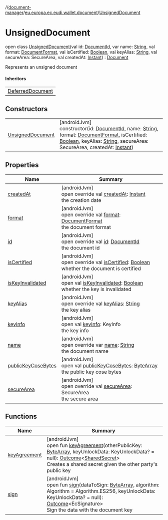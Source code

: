 //[document-manager](../../../index.md)/[eu.europa.ec.eudi.wallet.document](../index.md)/[UnsignedDocument](index.md)

# UnsignedDocument

open class [UnsignedDocument](index.md)(val id: [DocumentId](../-document-id/index.md), var
name: [String](https://kotlinlang.org/api/latest/jvm/stdlib/kotlin/-string/index.html), val
format: [DocumentFormat](../../eu.europa.ec.eudi.wallet.document.format/-document-format/index.md),
val isCertified: [Boolean](https://kotlinlang.org/api/latest/jvm/stdlib/kotlin/-boolean/index.html),
val keyAlias: [String](https://kotlinlang.org/api/latest/jvm/stdlib/kotlin/-string/index.html), val
secureArea: SecureArea, val
createdAt: [Instant](https://developer.android.com/reference/kotlin/java/time/Instant.html)) : [Document](../-document/index.md)

Represents an unsigned document

#### Inheritors

|                                                    |
|----------------------------------------------------|
| [DeferredDocument](../-deferred-document/index.md) |

## Constructors

|                                           |                                                                                                                                                                                                                                                                                                                                                                                                                                                                                                                                                                                       |
|-------------------------------------------|---------------------------------------------------------------------------------------------------------------------------------------------------------------------------------------------------------------------------------------------------------------------------------------------------------------------------------------------------------------------------------------------------------------------------------------------------------------------------------------------------------------------------------------------------------------------------------------|
| [UnsignedDocument](-unsigned-document.md) | [androidJvm]<br>constructor(id: [DocumentId](../-document-id/index.md), name: [String](https://kotlinlang.org/api/latest/jvm/stdlib/kotlin/-string/index.html), format: [DocumentFormat](../../eu.europa.ec.eudi.wallet.document.format/-document-format/index.md), isCertified: [Boolean](https://kotlinlang.org/api/latest/jvm/stdlib/kotlin/-boolean/index.html), keyAlias: [String](https://kotlinlang.org/api/latest/jvm/stdlib/kotlin/-string/index.html), secureArea: SecureArea, createdAt: [Instant](https://developer.android.com/reference/kotlin/java/time/Instant.html)) |

## Properties

| Name                                                        | Summary                                                                                                                                                                                                    |
|-------------------------------------------------------------|------------------------------------------------------------------------------------------------------------------------------------------------------------------------------------------------------------|
| [createdAt](created-at.md)                                  | [androidJvm]<br>open override val [createdAt](created-at.md): [Instant](https://developer.android.com/reference/kotlin/java/time/Instant.html)<br>the creation date                                        |
| [format](format.md)                                         | [androidJvm]<br>open override val [format](format.md): [DocumentFormat](../../eu.europa.ec.eudi.wallet.document.format/-document-format/index.md)<br>the document format                                   |
| [id](id.md)                                                 | [androidJvm]<br>open override val [id](id.md): [DocumentId](../-document-id/index.md)<br>the document id                                                                                                   |
| [isCertified](is-certified.md)                              | [androidJvm]<br>open override val [isCertified](is-certified.md): [Boolean](https://kotlinlang.org/api/latest/jvm/stdlib/kotlin/-boolean/index.html)<br>whether the document is certified                  |
| [isKeyInvalidated](../-document/is-key-invalidated.md)      | [androidJvm]<br>open val [isKeyInvalidated](../-document/is-key-invalidated.md): [Boolean](https://kotlinlang.org/api/latest/jvm/stdlib/kotlin/-boolean/index.html)<br>whether the key is invalidated      |
| [keyAlias](key-alias.md)                                    | [androidJvm]<br>open override val [keyAlias](key-alias.md): [String](https://kotlinlang.org/api/latest/jvm/stdlib/kotlin/-string/index.html)<br>the key alias                                              |
| [keyInfo](../-document/key-info.md)                         | [androidJvm]<br>open val [keyInfo](../-document/key-info.md): KeyInfo<br>the key info                                                                                                                      |
| [name](name.md)                                             | [androidJvm]<br>open override var [name](name.md): [String](https://kotlinlang.org/api/latest/jvm/stdlib/kotlin/-string/index.html)<br>the document name                                                   |
| [publicKeyCoseBytes](../-document/public-key-cose-bytes.md) | [androidJvm]<br>open val [publicKeyCoseBytes](../-document/public-key-cose-bytes.md): [ByteArray](https://kotlinlang.org/api/latest/jvm/stdlib/kotlin/-byte-array/index.html)<br>the public key cose bytes |
| [secureArea](secure-area.md)                                | [androidJvm]<br>open override val [secureArea](secure-area.md): SecureArea<br>the secure area                                                                                                              |

## Functions

| Name                                          | Summary                                                                                                                                                                                                                                                                                                                                                                |
|-----------------------------------------------|------------------------------------------------------------------------------------------------------------------------------------------------------------------------------------------------------------------------------------------------------------------------------------------------------------------------------------------------------------------------|
| [keyAgreement](../-document/key-agreement.md) | [androidJvm]<br>open fun [keyAgreement](../-document/key-agreement.md)(otherPublicKey: [ByteArray](https://kotlinlang.org/api/latest/jvm/stdlib/kotlin/-byte-array/index.html), keyUnlockData: KeyUnlockData? = null): [Outcome](../-outcome/index.md)&lt;[SharedSecret](../-shared-secret/index.md)&gt;<br>Creates a shared secret given the other party's public key |
| [sign](../-document/sign.md)                  | [androidJvm]<br>open fun [sign](../-document/sign.md)(dataToSign: [ByteArray](https://kotlinlang.org/api/latest/jvm/stdlib/kotlin/-byte-array/index.html), algorithm: Algorithm = Algorithm.ES256, keyUnlockData: KeyUnlockData? = null): [Outcome](../-outcome/index.md)&lt;EcSignature&gt;<br>Sign the data with the document key                                    |
